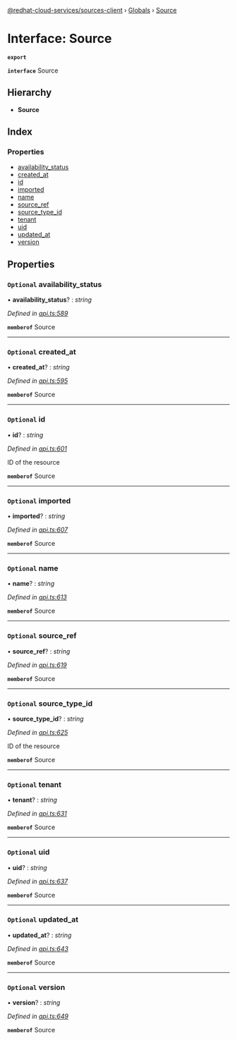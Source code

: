 [@redhat-cloud-services/sources-client](../README.md) › [Globals](../globals.md) › [Source](source.md)

# Interface: Source

**`export`** 

**`interface`** Source

## Hierarchy

* **Source**

## Index

### Properties

* [availability_status](source.md#optional-availability_status)
* [created_at](source.md#optional-created_at)
* [id](source.md#optional-id)
* [imported](source.md#optional-imported)
* [name](source.md#optional-name)
* [source_ref](source.md#optional-source_ref)
* [source_type_id](source.md#optional-source_type_id)
* [tenant](source.md#optional-tenant)
* [uid](source.md#optional-uid)
* [updated_at](source.md#optional-updated_at)
* [version](source.md#optional-version)

## Properties

### `Optional` availability_status

• **availability_status**? : *string*

*Defined in [api.ts:589](https://github.com/RedHatInsights/javascript-clients.gi/blob/master/packages/sources/api.ts#L589)*

**`memberof`** Source

___

### `Optional` created_at

• **created_at**? : *string*

*Defined in [api.ts:595](https://github.com/RedHatInsights/javascript-clients.gi/blob/master/packages/sources/api.ts#L595)*

**`memberof`** Source

___

### `Optional` id

• **id**? : *string*

*Defined in [api.ts:601](https://github.com/RedHatInsights/javascript-clients.gi/blob/master/packages/sources/api.ts#L601)*

ID of the resource

**`memberof`** Source

___

### `Optional` imported

• **imported**? : *string*

*Defined in [api.ts:607](https://github.com/RedHatInsights/javascript-clients.gi/blob/master/packages/sources/api.ts#L607)*

**`memberof`** Source

___

### `Optional` name

• **name**? : *string*

*Defined in [api.ts:613](https://github.com/RedHatInsights/javascript-clients.gi/blob/master/packages/sources/api.ts#L613)*

**`memberof`** Source

___

### `Optional` source_ref

• **source_ref**? : *string*

*Defined in [api.ts:619](https://github.com/RedHatInsights/javascript-clients.gi/blob/master/packages/sources/api.ts#L619)*

**`memberof`** Source

___

### `Optional` source_type_id

• **source_type_id**? : *string*

*Defined in [api.ts:625](https://github.com/RedHatInsights/javascript-clients.gi/blob/master/packages/sources/api.ts#L625)*

ID of the resource

**`memberof`** Source

___

### `Optional` tenant

• **tenant**? : *string*

*Defined in [api.ts:631](https://github.com/RedHatInsights/javascript-clients.gi/blob/master/packages/sources/api.ts#L631)*

**`memberof`** Source

___

### `Optional` uid

• **uid**? : *string*

*Defined in [api.ts:637](https://github.com/RedHatInsights/javascript-clients.gi/blob/master/packages/sources/api.ts#L637)*

**`memberof`** Source

___

### `Optional` updated_at

• **updated_at**? : *string*

*Defined in [api.ts:643](https://github.com/RedHatInsights/javascript-clients.gi/blob/master/packages/sources/api.ts#L643)*

**`memberof`** Source

___

### `Optional` version

• **version**? : *string*

*Defined in [api.ts:649](https://github.com/RedHatInsights/javascript-clients.gi/blob/master/packages/sources/api.ts#L649)*

**`memberof`** Source
